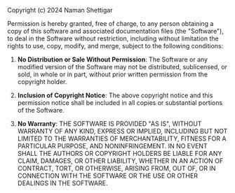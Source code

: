 Copyright (c) 2024 Naman Shettigar

Permission is hereby granted, free of charge, to any person obtaining a copy
of this software and associated documentation files (the "Software"), to deal
in the Software without restriction, including without limitation the rights
to use, copy, modify, and merge, subject to the following conditions:

1. **No Distribution or Sale Without Permission**: 
   The Software or any modified version of the Software may not be distributed, sublicensed, or sold, in whole or in part, without prior written permission from the copyright holder.

2. **Inclusion of Copyright Notice**: 
   The above copyright notice and this permission notice shall be included in all copies or substantial portions of the Software.

3. **No Warranty**: 
   THE SOFTWARE IS PROVIDED "AS IS", WITHOUT WARRANTY OF ANY KIND, EXPRESS OR IMPLIED, INCLUDING BUT NOT LIMITED TO THE WARRANTIES OF MERCHANTABILITY, FITNESS FOR A PARTICULAR PURPOSE, AND NONINFRINGEMENT. IN NO EVENT SHALL THE AUTHORS OR COPYRIGHT HOLDERS BE LIABLE FOR ANY CLAIM, DAMAGES, OR OTHER LIABILITY, WHETHER IN AN ACTION OF CONTRACT, TORT, OR OTHERWISE, ARISING FROM, OUT OF, OR IN CONNECTION WITH THE SOFTWARE OR THE USE OR OTHER DEALINGS IN THE SOFTWARE.

